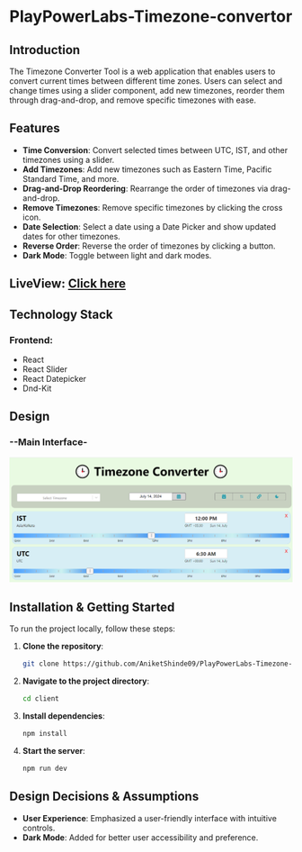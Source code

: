 # PlayPowerLabs-Timezone-convertor 

## Introduction 
The Timezone Converter Tool is a web application that enables users to convert current times between different time zones. Users can select and change times using a slider component, add new timezones, reorder them through drag-and-drop, and remove specific timezones with ease.

## Features 
- **Time Conversion**: Convert selected times between UTC, IST, and other timezones using a slider.
- **Add Timezones**: Add new timezones such as Eastern Time, Pacific Standard Time, and more.
- **Drag-and-Drop Reordering**: Rearrange the order of timezones via drag-and-drop.
- **Remove Timezones**: Remove specific timezones by clicking the cross icon.
- **Date Selection**: Select a date using a Date Picker and show updated dates for other timezones.
- **Reverse Order**: Reverse the order of timezones by clicking a button.
- **Dark Mode**: Toggle between light and dark modes.

## LiveView: [Click here](https://play-power-labs-timezone-convertor-main-ixloxv154.vercel.app)

## Technology Stack 
### Frontend:
- React
- React Slider
- React Datepicker
- Dnd-Kit

## Design 
### --Main Interface-

![alt text](<client/src/assets/tzone main.png>)

## Installation & Getting Started 
To run the project locally, follow these steps:

1. **Clone the repository**:
    ```bash
    git clone https://github.com/AniketShinde09/PlayPowerLabs-Timezone-convertor-main/tree/main/PlayPowerLabs-Timezone-convertor-main
    ```
2. **Navigate to the project directory**:
    ```bash
    cd client
    ```
3. **Install dependencies**:
    ```bash
    npm install
    ```
4. **Start the server**:
    ```bash
    npm run dev
    ```

## Design Decisions & Assumptions 
- **User Experience**: Emphasized a user-friendly interface with intuitive controls.
- **Dark Mode**: Added for better user accessibility and preference.

